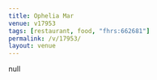 ```yaml
---
title: Ophelia Mar
venue: v17953
tags: [restaurant, food, "fhrs:662681"]
permalink: /v/17953/
layout: venue
---
```

null
